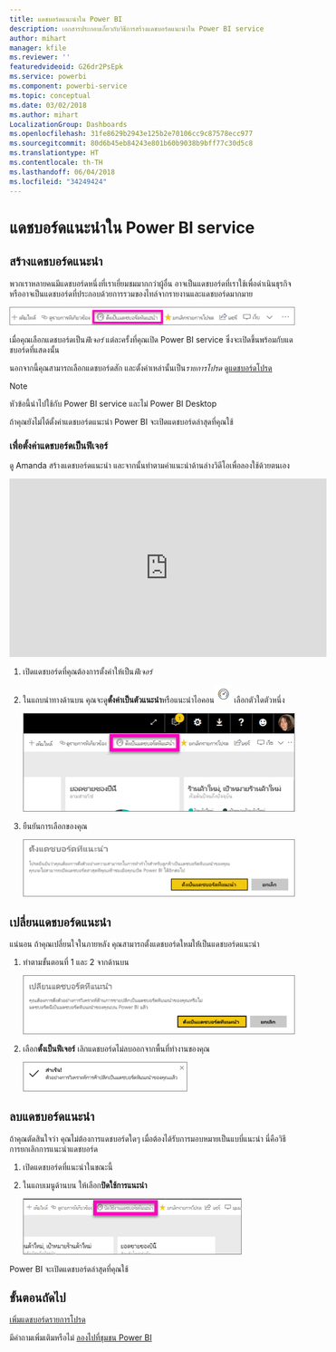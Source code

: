 ```yaml
---
title: แดชบอร์ดแนะนำใน Power BI
description: เอกสารประกอบเกี่ยวกับวิธีการสร้างแดชบอร์ดแนะนำใน Power BI service
author: mihart
manager: kfile
ms.reviewer: ''
featuredvideoid: G26dr2PsEpk
ms.service: powerbi
ms.component: powerbi-service
ms.topic: conceptual
ms.date: 03/02/2018
ms.author: mihart
LocalizationGroup: Dashboards
ms.openlocfilehash: 31fe8629b2943e125b2e70106cc9c87578ecc977
ms.sourcegitcommit: 80d6b45eb84243e801b60b9038b9bff77c30d5c8
ms.translationtype: HT
ms.contentlocale: th-TH
ms.lasthandoff: 06/04/2018
ms.locfileid: "34249424"
---
```

# <a name="featured-dashboards-in-power-bi-service"></a>แดชบอร์ดแนะนำใน Power BI service
## <a name="create-a-featured-dashboard"></a>สร้างแดชบอร์ดแนะนำ
พวกเราหลายคนมีแดชบอร์ดหนึ่งที่เราเยี่ยมชมมากกว่าผู้อื่น  อาจเป็นแดชบอร์ดที่เราใช้เพื่อดำเนินธุรกิจ หรืออาจเป็นแดชบอร์ดที่ประกอบด้วยการรวมของไทล์จากรายงานและแดชบอร์ดมากมาย

![ตั้งเป็นไอคอนแนะนำ](media/service-dashboard-featured/power-bi-feature-nav.png)

เมื่อคุณเลือกแดชบอร์ดเป็น*ฟีเจอร์* แต่ละครั้งที่คุณเปิด Power BI service ซึ่งจะเปิดขึ้นพร้อมกับแดชบอร์ดที่แสดงนั้น  

นอกจากนี้คุณสามารถเลือกแดชบอร์ดสัก และตั้งค่าเหล่านั้นเป็น*รายการโปรด* ดู[แดชบอร์ดโปรด](service-dashboard-favorite.md)

> [!NOTE] 
>หัวข้อนี้นำไปใช้กับ Power BI service และไม่ Power BI Desktop

ถ้าคุณยังไม่ได้ตั้งค่าแดชบอร์ดแนะนำ Power BI จะเปิดแดชบอร์ดล่าสุดที่คุณใช้  

### <a name="to-set-a-dashboard-as-featured"></a>เพื่อตั้งค่าแดชบอร์ดเป็น**ฟีเจอร์**
ดู Amanda สร้างแดชบอร์ดแนะนำ และจากนั้นทำตามคำแนะนำด้านล่างวิดีโอเพื่อลองใช้ด้วยตนเอง

<iframe width="560" height="315" src="https://www.youtube.com/embed/G26dr2PsEpk" frameborder="0" allowfullscreen></iframe>



1. เปิดแดชบอร์ดที่คุณต้องการตั้งค่าให้เป็น*ฟีเจอร์* 
2. ในแถบนำทางด้านบน คุณจะดู**ตั้งค่าเป็นตัวแนะนำ**หรือแนะนำไอคอน![ไอคอนแนะนำ](media/service-dashboard-featured/power-bi-featured-icon.png) เลือกตัวใดตัวหนึ่ง
   
    ![ตั้งเป็นไอคอนแนะนำ](media/service-dashboard-featured/power-bi-set-as-featured.png)
3. ยืนยันการเลือกของคุณ
   
    ![ตั้งแดชบอร์ดที่แนะนำ](media/service-dashboard-featured/power-bi-create-featured.png)

## <a name="change-the-featured-dashboard"></a>เปลี่ยนแดชบอร์ดแนะนำ
แน่นอน ถ้าคุณเปลี่ยนใจในภายหลัง คุณสามารถตั้งแดชบอร์ดใหมให้่เป็นแดชบอร์ดแนะนำ

1. ทำตามขั้นตอนที่ 1 และ 2 จากด้านบน
   
    ![เปลี่ยนหน้าต่างแดชบอร์ดแนะนำ](media/service-dashboard-featured/power-bi-change-feature.png)
2. เลือก**ตั้งเป็นฟีเจอร์** เลิกแดชบอร์ดไม่ลบออกจากพื้นที่ทำงานของคุณ  
   
    ![ข้อความแสดงความสำเร็จ](media/service-dashboard-featured/power-bi-success.png)

## <a name="remove-the-featured-dashboard"></a>ลบแดชบอร์ดแนะนำ
ถ้าคุณตัดสินใจว่า คุณไม่ต้องการแดชบอร์ดใดๆ เมื่อต้องได้รับการมอบหมายเป็นแบบี่แนะนำ นี่คือวิธีการยกเลิกการแนะนำแดชบอร์ด

1. เปิดแดชบอร์ดที่แนะนำในขณะนี้
2. ในแถบเมนูด้านบน ให้เลือก**ปิดใช้การแนะนำ**
   
    ![ลบการแนะนำ](media/service-dashboard-featured/power-bi-unfeature.png)

Power BI จะเปิดแดชบอร์ดล่าสุดที่คุณใช้  

## <a name="next-steps"></a>ขั้นตอนถัดไป
[เพิ่มแดชบอร์ดรายการโปรด](service-dashboard-favorite.md)

มีคำถามเพิ่มเติมหรือไม่ [ลองไปที่ชุมชน Power BI](http://community.powerbi.com/)

